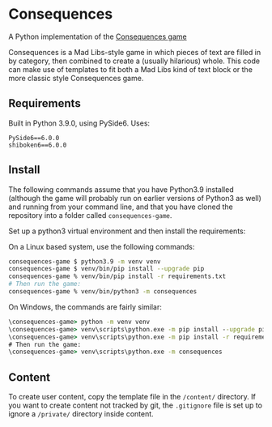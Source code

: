 # Consequences

A Python implementation of the [Consequences game](https://en.wikipedia.org/wiki/Consequences_(game))

Consequences is a Mad Libs-style game in which pieces of text are filled in by
category, then combined to create a (usually hilarious) whole. This code can
make use of templates to fit both a Mad Libs kind of text block or the more
classic style Consequences game.

## Requirements

Built in Python 3.9.0, using PySide6.
Uses:

``` pip
PySide6==6.0.0
shiboken6==6.0.0
```

## Install

The following commands assume that you have Python3.9 installed (although the
game will probably run on earlier versions of Python3 as well) and running from
your command line, and that you have cloned the repository into a folder called
`consequences-game`.

Set up a python3 virtual environment and then install the requirements:

On a Linux based system, use the following commands:

``` bash
consequences-game $ python3.9 -m venv venv
consequences-game $ venv/bin/pip install --upgrade pip
consequences-game % venv/bin/pip install -r requirements.txt
# Then run the game:
consequences-game % venv/bin/python3 -m consequences
```

On Windows, the commands are fairly similar:

``` cmd
\consequences-game> python -m venv venv
\consequences-game> venv\scripts\python.exe -m pip install --upgrade pip
\consequences-game> venv\scripts\python.exe -m pip install -r requirements.txt
# Then run the game:
\consequences-game> venv\scripts\python.exe -m consequences
```

## Content

To create user content, copy the template file in the `/content/` directory. If
you want to create content not tracked by git, the `.gitignore` file is set up
to ignore a `/private/` directory inside content.
